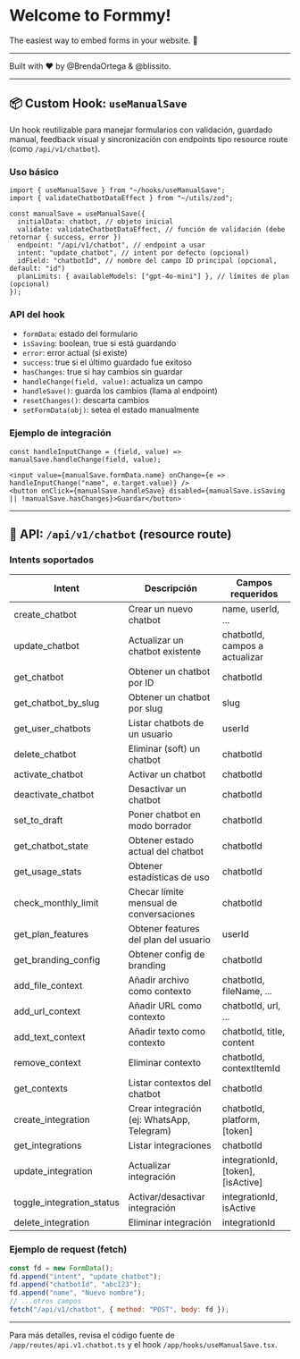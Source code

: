 # Welcome to Formmy!

The easiest way to embed forms in your website. 👻

---

Built with ❤️ by @BrendaOrtega & @blissito.

---

## 📦 Custom Hook: `useManualSave`

Un hook reutilizable para manejar formularios con validación, guardado manual, feedback visual y sincronización con endpoints tipo resource route (como `/api/v1/chatbot`).

### Uso básico

```tsx
import { useManualSave } from "~/hooks/useManualSave";
import { validateChatbotDataEffect } from "~/utils/zod";

const manualSave = useManualSave({
  initialData: chatbot, // objeto inicial
  validate: validateChatbotDataEffect, // función de validación (debe retornar { success, error })
  endpoint: "/api/v1/chatbot", // endpoint a usar
  intent: "update_chatbot", // intent por defecto (opcional)
  idField: "chatbotId", // nombre del campo ID principal (opcional, default: "id")
  planLimits: { availableModels: ["gpt-4o-mini"] }, // límites de plan (opcional)
});
```

### API del hook

- `formData`: estado del formulario
- `isSaving`: boolean, true si está guardando
- `error`: error actual (si existe)
- `success`: true si el último guardado fue exitoso
- `hasChanges`: true si hay cambios sin guardar
- `handleChange(field, value)`: actualiza un campo
- `handleSave()`: guarda los cambios (llama al endpoint)
- `resetChanges()`: descarta cambios
- `setFormData(obj)`: setea el estado manualmente

### Ejemplo de integración

```tsx
const handleInputChange = (field, value) => manualSave.handleChange(field, value);

<input value={manualSave.formData.name} onChange={e => handleInputChange("name", e.target.value)} />
<button onClick={manualSave.handleSave} disabled={manualSave.isSaving || !manualSave.hasChanges}>Guardar</button>
```

---

## 🤖 API: `/api/v1/chatbot` (resource route)

### Intents soportados

| Intent                    | Descripción                                | Campos requeridos                  |
| ------------------------- | ------------------------------------------ | ---------------------------------- |
| create_chatbot            | Crear un nuevo chatbot                     | name, userId, ...                  |
| update_chatbot            | Actualizar un chatbot existente            | chatbotId, campos a actualizar     |
| get_chatbot               | Obtener un chatbot por ID                  | chatbotId                          |
| get_chatbot_by_slug       | Obtener un chatbot por slug                | slug                               |
| get_user_chatbots         | Listar chatbots de un usuario              | userId                             |
| delete_chatbot            | Eliminar (soft) un chatbot                 | chatbotId                          |
| activate_chatbot          | Activar un chatbot                         | chatbotId                          |
| deactivate_chatbot        | Desactivar un chatbot                      | chatbotId                          |
| set_to_draft              | Poner chatbot en modo borrador             | chatbotId                          |
| get_chatbot_state         | Obtener estado actual del chatbot          | chatbotId                          |
| get_usage_stats           | Obtener estadísticas de uso                | chatbotId                          |
| check_monthly_limit       | Checar límite mensual de conversaciones    | chatbotId                          |
| get_plan_features         | Obtener features del plan del usuario      | userId                             |
| get_branding_config       | Obtener config de branding                 | chatbotId                          |
| add_file_context          | Añadir archivo como contexto               | chatbotId, fileName, ...           |
| add_url_context           | Añadir URL como contexto                   | chatbotId, url, ...                |
| add_text_context          | Añadir texto como contexto                 | chatbotId, title, content          |
| remove_context            | Eliminar contexto                          | chatbotId, contextItemId           |
| get_contexts              | Listar contextos del chatbot               | chatbotId                          |
| create_integration        | Crear integración (ej: WhatsApp, Telegram) | chatbotId, platform, [token]       |
| get_integrations          | Listar integraciones                       | chatbotId                          |
| update_integration        | Actualizar integración                     | integrationId, [token], [isActive] |
| toggle_integration_status | Activar/desactivar integración             | integrationId, isActive            |
| delete_integration        | Eliminar integración                       | integrationId                      |

### Ejemplo de request (fetch)

```js
const fd = new FormData();
fd.append("intent", "update_chatbot");
fd.append("chatbotId", "abc123");
fd.append("name", "Nuevo nombre");
// ...otros campos
fetch("/api/v1/chatbot", { method: "POST", body: fd });
```

---

Para más detalles, revisa el código fuente de `/app/routes/api.v1.chatbot.ts` y el hook `/app/hooks/useManualSave.tsx`.
